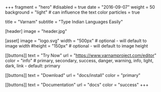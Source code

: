+++
fragment = "hero"
#disabled = true
date = "2016-09-07"
weight = 50
background = "light" # can influence the text color
particles = true

title = "Varnam"
subtitle = "Type Indian Languages Easily"

[header]
  image = "header.jpg"

[asset]
  image = "logo.svg"
  width = "500px" # optional - will default to image width
  #height = "150px" # optional - will default to image height

[[buttons]]
  text = "Try Now"
  url = "https://www.varnamproject.com/editor"
  color = "info" # primary, secondary, success, danger, warning, info, light, dark, link - default: primary

[[buttons]]
  text = "Download"
  url = "docs/install"
  color = "primary"

[[buttons]]
  text = "Documentation"
  url = "docs"
  color = "success"
+++

